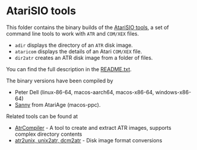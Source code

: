 # AtariSIO tools

This folder contains the binary builds of the [AtariSIO tools](https://github.com/HiassofT/AtariSIO), a set of command line tools to work with `ATR` and `COM/XEX` files.
* `adir` displays the directory of an `ATR` disk image.
* `ataricom` displays the details of an Atari `COM/XEX` file.
* `dir2atr` creates an ATR disk image from a folder of files.

You can find the full description in the [README.txt](README.txt).

The binary versions have been compiled by
* Peter Dell (linux-86-64, macos-aarch64, macos-x86-64, windows-x86-64)
* [Sanny](https://forums.atariage.com/profile/18336-sanny/) from AtariAge (macos-ppc).

Related tools can be found at
* [AtrCompiler](https://github.com/rudla/AtrCompiler) - A tool to create and extract ATR images, supports complex directory contents
* [atr2unix, unix2atr, dcm2atr](https://www.crowcastle.net/preston/atari) - Disk image format conversions

